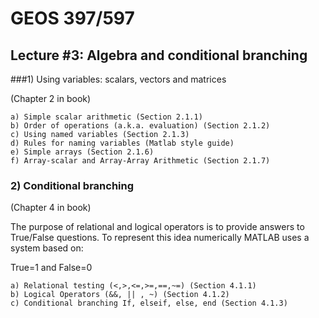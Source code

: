 # GEOS 397/597

## Lecture #3: Algebra and conditional branching

###1) Using variables: scalars, vectors and matrices

(Chapter 2 in book)

	a) Simple scalar arithmetic (Section 2.1.1)
	b) Order of operations (a.k.a. evaluation) (Section 2.1.2)
	c) Using named variables (Section 2.1.3)
	d) Rules for naming variables (Matlab style guide)
	e) Simple arrays (Section 2.1.6)
	f) Array-scalar and Array-Array Arithmetic (Section 2.1.7)

### 2) Conditional branching

(Chapter 4 in book)

The purpose of relational and logical operators is to provide answers to True/False questions. To represent this idea numerically MATLAB uses a system based on:

True=1 and False=0

	a) Relational testing (<,>,<=,>=,==,~=) (Section 4.1.1)
	b) Logical Operators (&&, || , ~) (Section 4.1.2)
	c) Conditional branching If, elseif, else, end (Section 4.1.3)
